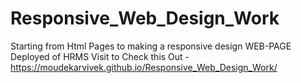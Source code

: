 # Responsive_Web_Design_Work
Starting from Html Pages to making a responsive design
WEB-PAGE Deployed of HRMS Visit to Check this Out - https://moudekarvivek.github.io/Responsive_Web_Design_Work/
